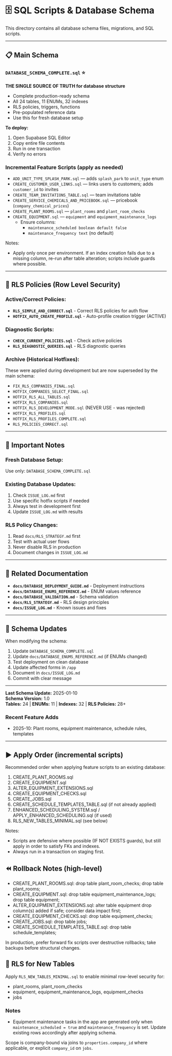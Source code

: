 # 🗄️ SQL Scripts & Database Schema

This directory contains all database schema files, migrations, and SQL scripts.

---

## 📋 Main Schema

### **`DATABASE_SCHEMA_COMPLETE.sql`** ⭐
**THE SINGLE SOURCE OF TRUTH for database structure**

- Complete production-ready schema
- All 24 tables, 11 ENUMs, 32 indexes
- RLS policies, triggers, functions
- Pre-populated reference data
- Use this for fresh database setup

**To deploy:**
1. Open Supabase SQL Editor
2. Copy entire file contents
3. Run in one transaction
4. Verify no errors

### Incremental Feature Scripts (apply as needed)
- `ADD_UNIT_TYPE_SPLASH_PARK.sql` — adds `splash_park` to `unit_type` enum
- `CREATE_CUSTOMER_USER_LINKS.sql` — links users to customers; adds `customer_id` to invites
- `CREATE_TEAM_INVITATIONS_TABLE.sql` — team invitations table
- `CREATE_SERVICE_CHEMICALS_AND_PRICEBOOK.sql` — pricebook (`company_chemical_prices`)
- `CREATE_PLANT_ROOMS.sql` — `plant_rooms` and `plant_room_checks`
- `CREATE_EQUIPMENT.sql` — `equipment` and `equipment_maintenance_logs`
  - Ensure columns:
    - `maintenance_scheduled boolean default false`
    - `maintenance_frequency text` (no default)

Notes:
- Apply only once per environment. If an index creation fails due to a missing column, re-run after table alteration; scripts include guards where possible.

---

## 🔧 RLS Policies (Row Level Security)

### **Active/Correct Policies:**
- **`RLS_SIMPLE_AND_CORRECT.sql`** - Correct RLS policies for auth flow
- **`HOTFIX_AUTO_CREATE_PROFILE.sql`** - Auto-profile creation trigger (ACTIVE)

### **Diagnostic Scripts:**
- **`CHECK_CURRENT_POLICIES.sql`** - Check active policies
- **`RLS_DIAGNOSTIC_QUERIES.sql`** - RLS diagnostic queries

### **Archive (Historical Hotfixes):**
These were applied during development but are now superseded by the main schema:
- `FIX_RLS_COMPANIES_FINAL.sql`
- `HOTFIX_COMPANIES_SELECT_FINAL.sql`
- `HOTFIX_RLS_ALL_TABLES.sql`
- `HOTFIX_RLS_COMPANIES.sql`
- `HOTFIX_RLS_DEVELOPMENT_MODE.sql` (NEVER USE - was rejected)
- `HOTFIX_RLS_PROFILES.sql`
- `HOTFIX_RLS_PROFILES_COMPLETE.sql`
- `RLS_POLICIES_CORRECT.sql`

---

## 🚨 Important Notes

### **Fresh Database Setup:**
Use only: `DATABASE_SCHEMA_COMPLETE.sql`

### **Existing Database Updates:**
1. Check `ISSUE_LOG.md` first
2. Use specific hotfix scripts if needed
3. Always test in development first
4. Update `ISSUE_LOG.md` with results

### **RLS Policy Changes:**
1. Read `docs/RLS_STRATEGY.md` first
2. Test with actual user flows
3. Never disable RLS in production
4. Document changes in `ISSUE_LOG.md`

---

## 📖 Related Documentation

- **`docs/DATABASE_DEPLOYMENT_GUIDE.md`** - Deployment instructions
- **`docs/DATABASE_ENUMS_REFERENCE.md`** - ENUM values reference
- **`docs/DATABASE_VALIDATION.md`** - Schema validation
- **`docs/RLS_STRATEGY.md`** - RLS design principles
- **`docs/ISSUE_LOG.md`** - Known issues and fixes

---

## 🔄 Schema Updates

When modifying the schema:
1. Update `DATABASE_SCHEMA_COMPLETE.sql`
2. Update `docs/DATABASE_ENUMS_REFERENCE.md` (if ENUMs changed)
3. Test deployment on clean database
4. Update affected forms in `/app`
5. Document in `docs/ISSUE_LOG.md`
6. Commit with clear message

---

**Last Schema Update:** 2025-01-10  
**Schema Version:** 1.0  
**Tables:** 24 | **ENUMs:** 11 | **Indexes:** 32 | **RLS Policies:** 28+

### Recent Feature Adds
- 2025-10: Plant rooms, equipment maintenance, schedule rules, templates

---

## ▶️ Apply Order (incremental scripts)

Recommended order when applying feature scripts to an existing database:

1. CREATE_PLANT_ROOMS.sql
2. CREATE_EQUIPMENT.sql
3. ALTER_EQUIPMENT_EXTENSIONS.sql
4. CREATE_EQUIPMENT_CHECKS.sql
5. CREATE_JOBS.sql
6. CREATE_SCHEDULE_TEMPLATES_TABLE.sql (if not already applied)
7. ENHANCED_SCHEDULING_SYSTEM.sql / APPLY_ENHANCED_SCHEDULING.sql (if used)
8. RLS_NEW_TABLES_MINIMAL.sql (see below)

Notes:
- Scripts are defensive where possible (IF NOT EXISTS guards), but still apply in order to satisfy FKs and indexes.
- Always run in a transaction on staging first.

## ⏪ Rollback Notes (high-level)

- CREATE_PLANT_ROOMS.sql: drop table plant_room_checks; drop table plant_rooms;
- CREATE_EQUIPMENT.sql: drop table equipment_maintenance_logs; drop table equipment;
- ALTER_EQUIPMENT_EXTENSIONS.sql: alter table equipment drop column(s) added if safe; consider data impact first;
- CREATE_EQUIPMENT_CHECKS.sql: drop table equipment_checks;
- CREATE_JOBS.sql: drop table jobs;
- CREATE_SCHEDULE_TEMPLATES_TABLE.sql: drop table schedule_templates;

In production, prefer forward fix scripts over destructive rollbacks; take backups before structural changes.

## 🔐 RLS for New Tables

Apply `RLS_NEW_TABLES_MINIMAL.sql` to enable minimal row-level security for:
- plant_rooms, plant_room_checks
- equipment, equipment_maintenance_logs, equipment_checks
- jobs

### Notes
- Equipment maintenance tasks in the app are generated only when `maintenance_scheduled = true` and `maintenance_frequency` is set. Update existing rows accordingly after applying schema.

Scope is company-bound via joins to `properties.company_id` where applicable, or explicit `company_id` on `jobs`.

